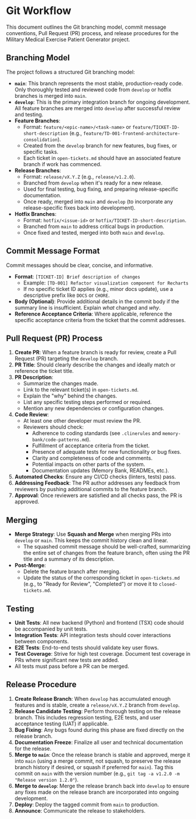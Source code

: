 # Git Workflow

This document outlines the Git branching model, commit message conventions, Pull Request (PR) process, and release procedures for the Military Medical Exercise Patient Generator project.

## Branching Model

The project follows a structured Git branching model:

-   **`main`**: This branch represents the most stable, production-ready code. Only thoroughly tested and reviewed code from `develop` or hotfix branches is merged into `main`.
-   **`develop`**: This is the primary integration branch for ongoing development. All feature branches are merged into `develop` after successful review and testing.
-   **Feature Branches**:
    -   Format: `feature/<epic-name>/<task-name>` or `feature/TICKET-ID-short-description` (e.g., `feature/TD-001-frontend-architecture-consolidation`).
    -   Created from the `develop` branch for new features, bug fixes, or specific tasks.
    -   Each ticket in `open-tickets.md` should have an associated feature branch if work has commenced.
-   **Release Branches**:
    -   Format: `release/vX.Y.Z` (e.g., `release/v1.2.0`).
    -   Branched from `develop` when it's ready for a new release.
    -   Used for final testing, bug fixing, and preparing release-specific documentation.
    -   Once ready, merged into `main` and `develop` (to incorporate any release-specific fixes back into development).
-   **Hotfix Branches**:
    -   Format: `hotfix/<issue-id>` or `hotfix/TICKET-ID-short-description`.
    -   Branched from `main` to address critical bugs in production.
    -   Once fixed and tested, merged into both `main` and `develop`.

## Commit Message Format

Commit messages should be clear, concise, and informative.

-   **Format**: `[TICKET-ID] Brief description of changes`
    -   Example: `[TD-001] Refactor visualization component for Recharts`
    -   If no specific ticket ID applies (e.g., minor docs update), use a descriptive prefix like `DOCS` or `CHORE`.
-   **Body (Optional)**: Provide additional details in the commit body if the summary line is insufficient. Explain *what* changed and *why*.
-   **Reference Acceptance Criteria**: Where applicable, reference the specific acceptance criteria from the ticket that the commit addresses.

## Pull Request (PR) Process

1.  **Create PR**: When a feature branch is ready for review, create a Pull Request (PR) targeting the `develop` branch.
2.  **PR Title**: Should clearly describe the changes and ideally match or reference the ticket title.
3.  **PR Description**:
    -   Summarize the changes made.
    -   Link to the relevant ticket(s) in `open-tickets.md`.
    -   Explain the "why" behind the changes.
    -   List any specific testing steps performed or required.
    -   Mention any new dependencies or configuration changes.
4.  **Code Review**:
    -   At least one other developer must review the PR.
    -   Reviewers should check:
        -   Adherence to coding standards (see `.clinerules` and `memory-bank/code-patterns.md`).
        -   Fulfillment of acceptance criteria from the ticket.
        -   Presence of adequate tests for new functionality or bug fixes.
        -   Clarity and completeness of code and comments.
        -   Potential impacts on other parts of the system.
        -   Documentation updates (Memory Bank, READMEs, etc.).
5.  **Automated Checks**: Ensure any CI/CD checks (linters, tests) pass.
6.  **Addressing Feedback**: The PR author addresses any feedback from reviewers by pushing additional commits to the feature branch.
7.  **Approval**: Once reviewers are satisfied and all checks pass, the PR is approved.

## Merging

-   **Merge Strategy**: Use **Squash and Merge** when merging PRs into `develop` or `main`. This keeps the commit history clean and linear.
    -   The squashed commit message should be well-crafted, summarizing the entire set of changes from the feature branch, often using the PR title and a summary of its description.
-   **Post-Merge**:
    -   Delete the feature branch after merging.
    -   Update the status of the corresponding ticket in `open-tickets.md` (e.g., to "Ready for Review", "Completed") or move it to `closed-tickets.md`.

## Testing

-   **Unit Tests**: All new backend (Python) and frontend (TSX) code should be accompanied by unit tests.
-   **Integration Tests**: API integration tests should cover interactions between components.
-   **E2E Tests**: End-to-end tests should validate key user flows.
-   **Test Coverage**: Strive for high test coverage. Document test coverage in PRs where significant new tests are added.
-   All tests must pass before a PR can be merged.

## Release Procedure

1.  **Create Release Branch**: When `develop` has accumulated enough features and is stable, create a `release/vX.Y.Z` branch from `develop`.
2.  **Release Candidate Testing**: Perform thorough testing on the release branch. This includes regression testing, E2E tests, and user acceptance testing (UAT) if applicable.
3.  **Bug Fixing**: Any bugs found during this phase are fixed directly on the release branch.
4.  **Documentation Freeze**: Finalize all user and technical documentation for the release.
5.  **Merge to `main`**: Once the release branch is stable and approved, merge it into `main` (using a merge commit, not squash, to preserve the release branch history if desired, or squash if preferred for `main`). Tag this commit on `main` with the version number (e.g., `git tag -a v1.2.0 -m "Release version 1.2.0"`).
6.  **Merge to `develop`**: Merge the release branch back into `develop` to ensure any fixes made on the release branch are incorporated into ongoing development.
7.  **Deploy**: Deploy the tagged commit from `main` to production.
8.  **Announce**: Communicate the release to stakeholders.
